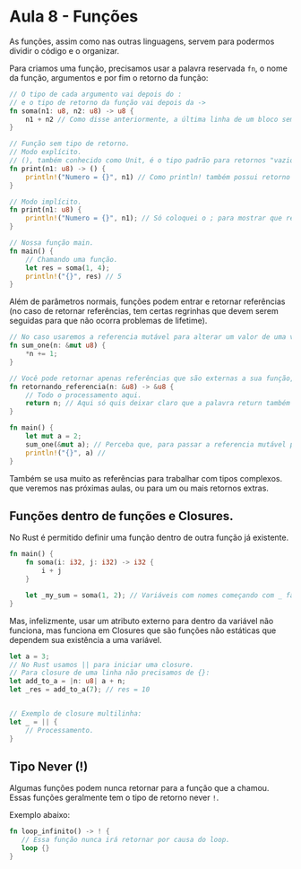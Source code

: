 # Aula 8 - Funções

As funções, assim como nas outras linguagens, servem para podermos dividir o código e o organizar.

Para criamos uma função, precisamos usar a palavra reservada `fn`, o nome da função, argumentos e por fim o retorno da função:

```rs
// O tipo de cada argumento vai depois do :
// e o tipo de retorno da função vai depois da ->
fn soma(n1: u8, n2: u8) -> u8 {
    n1 + n2 // Como disse anteriormente, a última linha de um bloco sem ; é o retorno desse bloco, no caso, se o bloco é uma função, se torna o retorno da função.
}

// Função sem tipo de retorno.
// Modo explícito.
// (), também conhecido como Unit, é o tipo padrão para retornos "vazios".
fn print(n1: u8) -> () {
    println!("Numero = {}", n1) // Como println! também possui retorno (), o ; nesse caso se torna opcional.
}

// Modo implícito.
fn print(n1: u8) {
    println!("Numero = {}", n1); // Só coloquei o ; para mostrar que realmente nesse caso não faz diferença.
}

// Nossa função main.
fn main() {
    // Chamando uma função.
    let res = soma(1, 4); 
    println!("{}", res) // 5
}
```

Além de parâmetros normais, funções podem entrar e retornar referências (no caso de retornar referências, tem certas regrinhas que devem serem seguidas para que não ocorra problemas de lifetime).

```rs
// No caso usaremos a referencia mutável para alterar um valor de uma variável ja existente.
fn sum_one(n: &mut u8) {
    *n += 1;
}

// Você pode retornar apenas referências que são externas a sua função, como já dito na Aula 7 com os conceitos de lifetime.
fn retornando_referencia(n: &u8) -> &u8 {
    // Todo o processamento aqui.
    return n; // Aqui só quis deixar claro que a palavra return também pode ser usada para definir o retorno de uma função, assim como em outras langs.
}

fn main() {
    let mut a = 2;
    sum_one(&mut a); // Perceba que, para passar a referencia mutável para a nossa função, devemos usar junto o &mut.
    println!("{}", a) // 
}

```
Também se usa muito as referências para trabalhar com tipos complexos. que veremos nas próximas aulas, ou para um ou mais retornos extras.

## Funções dentro de funções e Closures.

No Rust é permitido definir uma função dentro de outra função já existente.

```rs
fn main() {
    fn soma(i: i32, j: i32) -> i32 {
        i + j
    }

    let _my_sum = soma(1, 2); // Variáveis com nomes começando com _ falam para o compilador que elas não terão uso.
}
```
Mas, infelizmente, usar um atributo externo para dentro da variável não funciona, mas funciona em Closures que são funções não estáticas que dependem sua existência a uma variável.

```rs
let a = 3;
// No Rust usamos || para iniciar uma closure.
// Para closure de uma linha não precisamos de {}:
let add_to_a = |n: u8| a + n;
let _res = add_to_a(7); // res = 10


// Exemplo de closure multilinha:
let _ = || {
    // Processamento.
}
```

## Tipo Never (!)
Algumas funções podem nunca retornar para a função que a chamou. Essas funções geralmente tem o tipo de retorno never `!`.

Exemplo abaixo:
```rs
fn loop_infinito() -> ! {
   // Essa função nunca irá retornar por causa do loop.
   loop {}
}
```
